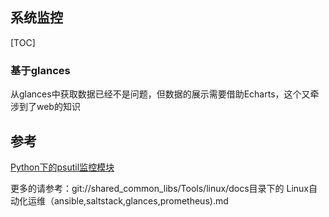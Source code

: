 ## 系统监控

[TOC]

### 基于glances

从glances中获取数据已经不是问题，但数据的展示需要借助Echarts，这个又牵涉到了web的知识

## 参考

[Python下的psutil监控模块](http://www.toutiao.com/i6350868436289061377/)

更多的请参考：git://shared_common_libs/Tools/linux/docs目录下的
Linux自动化运维（ansible,saltstack,glances,prometheus).md